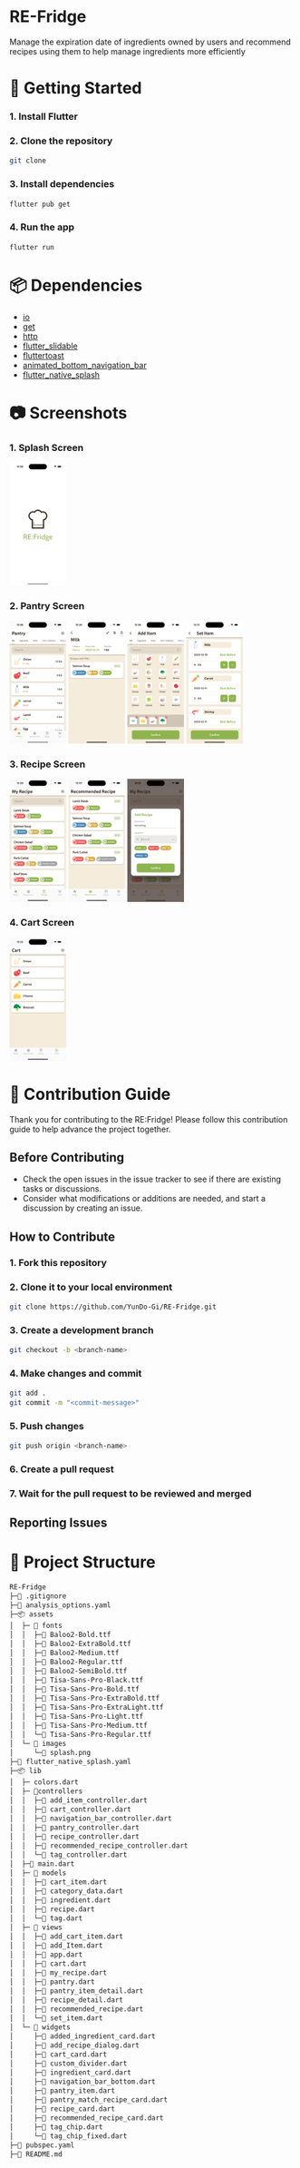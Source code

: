 # RE-Fridge
Manage the expiration date of ingredients owned by users and recommend recipes using them to help manage ingredients more efficiently


# 🚀 Getting Started
### 1. Install Flutter
### 2. Clone the repository
```bash
git clone
```
### 3. Install dependencies
```bash
flutter pub get
```
### 4. Run the app
```bash
flutter run
```

# 📦 Dependencies
- [io](https://pub.dev/packages/io)
- [get](https://pub.dev/packages/get)
- [http](https://pub.dev/packages/http)
- [flutter_slidable](https://pub.dev/packages/flutter_slidable)
- [fluttertoast](https://pub.dev/packages/fluttertoast)
- [animated_bottom_navigation_bar](https://pub.dev/packages/animated_bottom_navigation_bar)
- [flutter_native_splash](https://pub.dev/packages/flutter_native_splash)

# 📷 Screenshots
### 1. Splash Screen
<img src="assets/images/readme/splash.png" width="100">

### 2. Pantry Screen
<img src="assets/images/readme/pantry.png" width="100">
<img src="assets/images/readme/pantry_detail.png" width="100">
<img src="assets/images/readme/add_item.png" width="100">
<img src="assets/images/readme/set_item.png" width="100">

### 3. Recipe Screen
<img src="assets/images/readme/recipe.png" width="100">
<img src="assets/images/readme/recommended_recipe.png" width="100">
<img src="assets/images/readme/add_recipe.png" width="100">

### 4. Cart Screen
<img src="assets/images/readme/cart.png" width="100">



# 📖 Contribution Guide 
Thank you for contributing to the RE:Fridge! Please follow this contribution guide to help advance the project together.

## Before Contributing
- Check the open issues in the issue tracker to see if there are existing tasks or discussions.
- Consider what modifications or additions are needed, and start a discussion by creating an issue.


## How to Contribute
### 1. Fork this repository
### 2. Clone it to your local environment
```bash
git clone https://github.com/YunDo-Gi/RE-Fridge.git
```
### 3. Create a development branch
```bash
git checkout -b <branch-name>
```
### 4. Make changes and commit
```bash
git add .
git commit -m "<commit-message>"
```
### 5. Push changes
```bash
git push origin <branch-name>
```
### 6. Create a pull request
### 7. Wait for the pull request to be reviewed and merged

## Reporting Issues

# 🔧 Project Structure
```
RE-Fridge
├─📄 .gitignore
├─📄 analysis_options.yaml
├─📦 assets
│  ├─ 📂 fonts
│  │  ├─📄 Baloo2-Bold.ttf
│  │  ├─📄 Baloo2-ExtraBold.ttf
│  │  ├─📄 Baloo2-Medium.ttf
│  │  ├─📄 Baloo2-Regular.ttf
│  │  ├─📄 Baloo2-SemiBold.ttf
│  │  ├─📄 Tisa-Sans-Pro-Black.ttf
│  │  ├─📄 Tisa-Sans-Pro-Bold.ttf
│  │  ├─📄 Tisa-Sans-Pro-ExtraBold.ttf
│  │  ├─📄 Tisa-Sans-Pro-ExtraLight.ttf
│  │  ├─📄 Tisa-Sans-Pro-Light.ttf
│  │  ├─📄 Tisa-Sans-Pro-Medium.ttf
│  │  └─📄 Tisa-Sans-Pro-Regular.ttf
│  └─ 📂 images
│     └─📄 splash.png
├─📄 flutter_native_splash.yaml
├─📦 lib
│  ├─ colors.dart
│  ├─ 📂controllers
│  │  ├─📄 add_item_controller.dart
│  │  ├─📄 cart_controller.dart
│  │  ├─📄 navigation_bar_controller.dart
│  │  ├─📄 pantry_controller.dart
│  │  ├─📄 recipe_controller.dart
│  │  ├─📄 recommended_recipe_controller.dart
│  │  └─📄 tag_controller.dart
│  ├─📄 main.dart
│  ├─ 📂 models
│  │  ├─📄 cart_item.dart
│  │  ├─📄 category_data.dart
│  │  ├─📄 ingredient.dart
│  │  ├─📄 recipe.dart
│  │  └─📄 tag.dart
│  ├─ 📂 views
│  │  ├─📄 add_cart_item.dart
│  │  ├─📄 add_Item.dart
│  │  ├─📄 app.dart
│  │  ├─📄 cart.dart
│  │  ├─📄 my_recipe.dart
│  │  ├─📄 pantry.dart
│  │  ├─📄 pantry_item_detail.dart
│  │  ├─📄 recipe_detail.dart
│  │  ├─📄 recommended_recipe.dart
│  │  └─📄 set_item.dart
│  └─ 📂 widgets
│     ├─📄 added_ingredient_card.dart
│     ├─📄 add_recipe_dialog.dart
│     ├─📄 cart_card.dart
│     ├─📄 custom_divider.dart
│     ├─📄 ingredient_card.dart
│     ├─📄 navigation_bar_bottom.dart
│     ├─📄 pantry_item.dart
│     ├─📄 pantry_match_recipe_card.dart
│     ├─📄 recipe_card.dart
│     ├─📄 recommended_recipe_card.dart
│     ├─📄 tag_chip.dart
│     └─📄 tag_chip_fixed.dart
├─📄 pubspec.yaml
├─📄 README.md

```